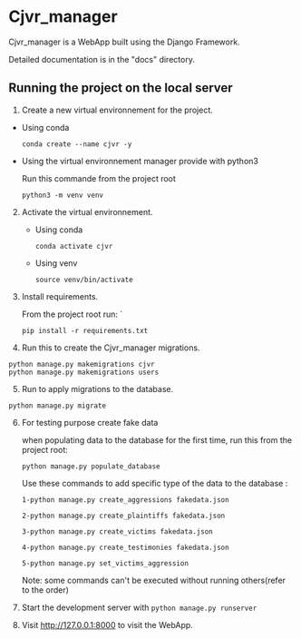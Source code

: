 Cjvr_manager
=====



Cjvr_manager is a WebApp built using the Django Framework.



Detailed documentation is in the "docs" directory.



Running the project on the local server
---------------------------------------

1. Create a new virtual environnement for the project.
  
  * Using conda
    
      ```
      conda create --name cjvr -y
      ```
  
  * Using the virtual environnement manager provide with python3
    
    Run this commande from the project root
    
    ```
    python3 -m venv venv
    ```
    
2. Activate the virtual environnement.
    
    * Using conda
    
      ```
      conda activate cjvr
      ```
      
    * Using venv
  
      ```
      source venv/bin/activate
      ```      

3.  Install requirements.
    
    From the project root run: `
    
    ```
    pip install -r requirements.txt
    ```

4. Run this to create the Cjvr_manager migrations.
  
  ```
  python manage.py makemigrations cjvr
  python manage.py makemigrations users
  ``` 

5. Run to apply migrations to the database.

  ```
  python manage.py migrate
  ``` 

6. For testing purpose create fake data

    when populating data to the database for the first time, run this from the
    project root: 
    
    ```
    python manage.py populate_database
    ```
    
    Use these commands to add specific type of the data to the database :
    
    ```
    1-python manage.py create_aggressions fakedata.json
    
    2-python manage.py create_plaintiffs fakedata.json 
   
    3-python manage.py create_victims fakedata.json
    
    4-python manage.py create_testimonies fakedata.json 
    
    5-python manage.py set_victims_aggression 
    ```
    
    Note: some commands can't be executed without running others(refer to the order)

7. Start the development server with `python manage.py runserver`

8. Visit http://127.0.0.1:8000 to visit the WebApp.

